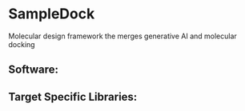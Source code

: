# SampleDock
Molecular design framework the merges generative AI and molecular docking

## Software:

## Target Specific Libraries:


